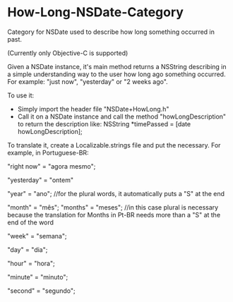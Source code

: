 # How-Long-NSDate-Category
Category for NSDate used to describe how long something occurred in past.

(Currently only Objective-C is supported)

Given a NSDate instance, it's main method returns a NSString describing in a simple understanding way to the
user how long ago something occurred. For example: "just now", "yesterday" or "2 weeks ago".

To use it:
* Simply import the header file "NSDate+HowLong.h"
* Call it on a NSDate instance and call the method "howLongDescription" to return the description like:
      NSString *timePassed = [date howLongDescription];
      
To translate it, create a Localizable.strings file and put the necessary. For example, in Portuguese-BR:

"right now" = "agora mesmo";

"yesterday" = "ontem"

"year" = "ano"; //for the plural words, it automatically puts a "S" at the end

"month" = "mês";
"months" = "meses"; //in this case plural is necessary 
                      because the translation for Months 
                      in Pt-BR needs more than a "S" at the 
                      end of the word
                      
"week" = "semana";

"day" = "dia";

"hour" = "hora";

"minute" = "minuto";

"second" = "segundo";

  
